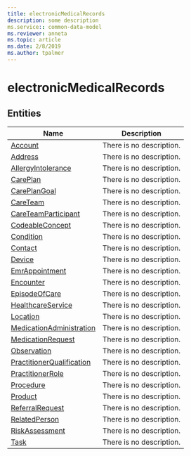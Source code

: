 ```yaml
---
title: electronicMedicalRecords
description: some description
ms.service:: common-data-model
ms.reviewer: anneta
ms.topic: article
ms.date: 2/8/2019
ms.author: tpalmer
---
```


# electronicMedicalRecords

## Entities

|Name|Description|
|---|---|
|[Account](Account.md)|There is no description.|
|[Address](Address.md)|There is no description.|
|[AllergyIntolerance](AllergyIntolerance.md)|There is no description.|
|[CarePlan](CarePlan.md)|There is no description.|
|[CarePlanGoal](CarePlanGoal.md)|There is no description.|
|[CareTeam](CareTeam.md)|There is no description.|
|[CareTeamParticipant](CareTeamParticipant.md)|There is no description.|
|[CodeableConcept](CodeableConcept.md)|There is no description.|
|[Condition](Condition.md)|There is no description.|
|[Contact](Contact.md)|There is no description.|
|[Device](Device.md)|There is no description.|
|[EmrAppointment](EmrAppointment.md)|There is no description.|
|[Encounter](Encounter.md)|There is no description.|
|[EpisodeOfCare](EpisodeOfCare.md)|There is no description.|
|[HealthcareService](HealthcareService.md)|There is no description.|
|[Location](Location.md)|There is no description.|
|[MedicationAdministration](MedicationAdministration.md)|There is no description.|
|[MedicationRequest](MedicationRequest.md)|There is no description.|
|[Observation](Observation.md)|There is no description.|
|[PractitionerQualification](PractitionerQualification.md)|There is no description.|
|[PractitionerRole](PractitionerRole.md)|There is no description.|
|[Procedure](Procedure.md)|There is no description.|
|[Product](Product.md)|There is no description.|
|[ReferralRequest](ReferralRequest.md)|There is no description.|
|[RelatedPerson](RelatedPerson.md)|There is no description.|
|[RiskAssessment](RiskAssessment.md)|There is no description.|
|[Task](Task.md)|There is no description.|
